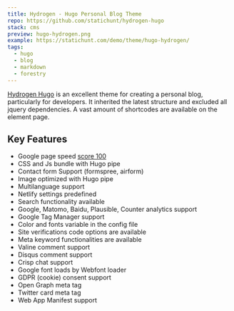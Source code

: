 ```yaml
---
title: Hydrogen - Hugo Personal Blog Theme
repo: https://github.com/statichunt/hydrogen-hugo
stack: cms
preview: hugo-hydrogen.png
example: https://statichunt.com/demo/theme/hugo-hydrogen/
tags:
  - hugo
  - blog
  - markdown
  - forestry
---
```


[Hydrogen Hugo](https://statichunt.com/theme/hugo-hydrogen/) is an excellent theme for creating a personal blog, particularly for developers. It inherited the latest structure and excluded all jquery dependencies. A vast amount of shortcodes are available on the element page.

## Key Features

- Google page speed [score 100](https://developers.google.com/speed/pagespeed/insights/?url=https://demo.statichunt.com/hydrogen-hugo/)
- CSS and Js bundle with Hugo pipe
- Contact form Support (formspree, airform)
- Image optimized with Hugo pipe
- Multilanguage support
- Netlify settings predefined
- Search functionality available
- Google, Matomo, Baidu, Plausible, Counter analytics support
- Google Tag Manager support
- Color and fonts variable in the config file
- Site verifications code options are available
- Meta keyword functionalities are available
- Valine comment support
- Disqus comment support
- Crisp chat support
- Google font loads by Webfont loader
- GDPR (cookie) consent support
- Open Graph meta tag
- Twitter card meta tag
- Web App Manifest support
